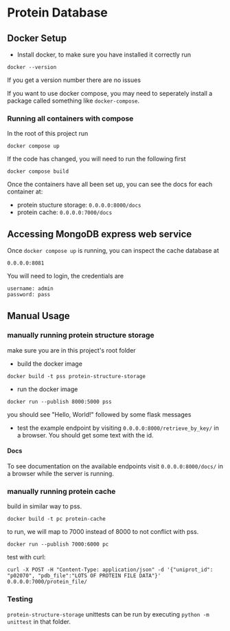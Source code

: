 # Protein Database 

## Docker Setup

* Install docker, to make sure you have installed it correctly run
```
docker --version
```
If you get a version number there are no issues

If you want to use docker compose, you may need to seperately install a package called something like `docker-compose`.

### Running all containers with compose

In the root of this project run 
```
docker compose up
```

If the code has changed, you will need to run the following first
```
docker compose build
```

Once the containers have all been set up, you can see the docs for each container at:

* protein stucture storage: `0.0.0.0:8000/docs`
* protein cache: `0.0.0.0:7000/docs`

## Accessing MongoDB express web service

Once `docker compose up` is running, you can inspect the cache database at
```
0.0.0.0:8081
```
You will need to login, the credentials are 
```
username: admin
password: pass
```

## Manual Usage

### manually running protein structure storage

make sure you are in this project's root folder

* build the docker image
```
docker build -t pss protein-structure-storage
```
* run the docker image
```
docker run --publish 8000:5000 pss
```
you should see "Hello, World!" followed by some flask messages
* test the example endpoint by visiting `0.0.0.0:8000/retrieve_by_key/` in a browser. You should get some text with the id.

#### Docs

To see documentation on the available endpoints visit `0.0.0.0:8000/docs/` in a browser while the server is running.


### manually running protein cache
	
build in similar way to pss. 
```
docker build -t pc protein-cache
```
to run, we will map to 7000 instead of 8000 to not conflict with pss.
```
docker run --publish 7000:6000 pc
```

test with curl:
```
curl -X POST -H "Content-Type: application/json" -d '{"uniprot_id": "p02070", "pdb_file":"LOTS OF PROTEIN FILE DATA"}' 0.0.0.0:7000/protein_file/
```

### Testing
`protein-structure-storage` unittests can be run by executing `python -m unittest` in that folder.
